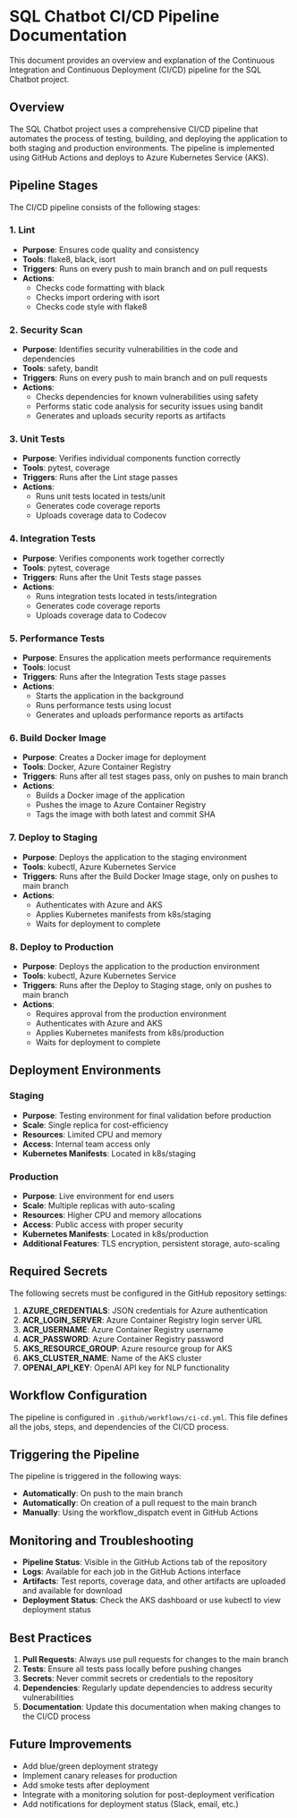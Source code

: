 # SQL Chatbot CI/CD Pipeline Documentation

This document provides an overview and explanation of the Continuous Integration and Continuous Deployment (CI/CD) pipeline for the SQL Chatbot project.

## Overview

The SQL Chatbot project uses a comprehensive CI/CD pipeline that automates the process of testing, building, and deploying the application to both staging and production environments. The pipeline is implemented using GitHub Actions and deploys to Azure Kubernetes Service (AKS).

## Pipeline Stages

The CI/CD pipeline consists of the following stages:

### 1. Lint
- **Purpose**: Ensures code quality and consistency
- **Tools**: flake8, black, isort
- **Triggers**: Runs on every push to main branch and on pull requests
- **Actions**:
  - Checks code formatting with black
  - Checks import ordering with isort
  - Checks code style with flake8

### 2. Security Scan
- **Purpose**: Identifies security vulnerabilities in the code and dependencies
- **Tools**: safety, bandit
- **Triggers**: Runs on every push to main branch and on pull requests
- **Actions**:
  - Checks dependencies for known vulnerabilities using safety
  - Performs static code analysis for security issues using bandit
  - Generates and uploads security reports as artifacts

### 3. Unit Tests
- **Purpose**: Verifies individual components function correctly
- **Tools**: pytest, coverage
- **Triggers**: Runs after the Lint stage passes
- **Actions**:
  - Runs unit tests located in tests/unit
  - Generates code coverage reports
  - Uploads coverage data to Codecov

### 4. Integration Tests
- **Purpose**: Verifies components work together correctly
- **Tools**: pytest, coverage
- **Triggers**: Runs after the Unit Tests stage passes
- **Actions**:
  - Runs integration tests located in tests/integration
  - Generates code coverage reports
  - Uploads coverage data to Codecov

### 5. Performance Tests
- **Purpose**: Ensures the application meets performance requirements
- **Tools**: locust
- **Triggers**: Runs after the Integration Tests stage passes
- **Actions**:
  - Starts the application in the background
  - Runs performance tests using locust
  - Generates and uploads performance reports as artifacts

### 6. Build Docker Image
- **Purpose**: Creates a Docker image for deployment
- **Tools**: Docker, Azure Container Registry
- **Triggers**: Runs after all test stages pass, only on pushes to main branch
- **Actions**:
  - Builds a Docker image of the application
  - Pushes the image to Azure Container Registry
  - Tags the image with both latest and commit SHA

### 7. Deploy to Staging
- **Purpose**: Deploys the application to the staging environment
- **Tools**: kubectl, Azure Kubernetes Service
- **Triggers**: Runs after the Build Docker Image stage, only on pushes to main branch
- **Actions**:
  - Authenticates with Azure and AKS
  - Applies Kubernetes manifests from k8s/staging
  - Waits for deployment to complete

### 8. Deploy to Production
- **Purpose**: Deploys the application to the production environment
- **Tools**: kubectl, Azure Kubernetes Service
- **Triggers**: Runs after the Deploy to Staging stage, only on pushes to main branch
- **Actions**:
  - Requires approval from the production environment
  - Authenticates with Azure and AKS
  - Applies Kubernetes manifests from k8s/production
  - Waits for deployment to complete

## Deployment Environments

### Staging
- **Purpose**: Testing environment for final validation before production
- **Scale**: Single replica for cost-efficiency
- **Resources**: Limited CPU and memory
- **Access**: Internal team access only
- **Kubernetes Manifests**: Located in k8s/staging

### Production
- **Purpose**: Live environment for end users
- **Scale**: Multiple replicas with auto-scaling
- **Resources**: Higher CPU and memory allocations
- **Access**: Public access with proper security
- **Kubernetes Manifests**: Located in k8s/production
- **Additional Features**: TLS encryption, persistent storage, auto-scaling

## Required Secrets

The following secrets must be configured in the GitHub repository settings:

1. **AZURE_CREDENTIALS**: JSON credentials for Azure authentication
2. **ACR_LOGIN_SERVER**: Azure Container Registry login server URL
3. **ACR_USERNAME**: Azure Container Registry username
4. **ACR_PASSWORD**: Azure Container Registry password
5. **AKS_RESOURCE_GROUP**: Azure resource group for AKS
6. **AKS_CLUSTER_NAME**: Name of the AKS cluster
7. **OPENAI_API_KEY**: OpenAI API key for NLP functionality

## Workflow Configuration

The pipeline is configured in `.github/workflows/ci-cd.yml`. This file defines all the jobs, steps, and dependencies of the CI/CD process.

## Triggering the Pipeline

The pipeline is triggered in the following ways:
- **Automatically**: On push to the main branch
- **Automatically**: On creation of a pull request to the main branch
- **Manually**: Using the workflow_dispatch event in GitHub Actions

## Monitoring and Troubleshooting

- **Pipeline Status**: Visible in the GitHub Actions tab of the repository
- **Logs**: Available for each job in the GitHub Actions interface
- **Artifacts**: Test reports, coverage data, and other artifacts are uploaded and available for download
- **Deployment Status**: Check the AKS dashboard or use kubectl to view deployment status

## Best Practices

1. **Pull Requests**: Always use pull requests for changes to the main branch
2. **Tests**: Ensure all tests pass locally before pushing changes
3. **Secrets**: Never commit secrets or credentials to the repository
4. **Dependencies**: Regularly update dependencies to address security vulnerabilities
5. **Documentation**: Update this documentation when making changes to the CI/CD process

## Future Improvements

- Add blue/green deployment strategy
- Implement canary releases for production
- Add smoke tests after deployment
- Integrate with a monitoring solution for post-deployment verification
- Add notifications for deployment status (Slack, email, etc.)